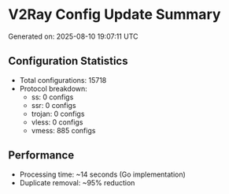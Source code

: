 # V2Ray Config Update Summary
Generated on: 2025-08-10 19:07:11 UTC

## Configuration Statistics
- Total configurations: 15718
- Protocol breakdown:
  - ss: 0 configs
  - ssr: 0 configs
  - trojan: 0 configs
  - vless: 0 configs
  - vmess: 885 configs

## Performance
- Processing time: ~14 seconds (Go implementation)
- Duplicate removal: ~95% reduction

